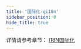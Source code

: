 ```yaml
---
title: '国际化-gi18n'
sidebar_position: 0
hide_title: true
---
```


详情请参考章节： [I18N国际化](output/goframe-v2.0-md/核心组件-重点/I18N国际化)

`    `